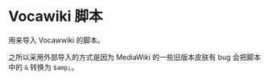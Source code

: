 # Vocawiki 脚本

用来导入 Vocawwiki 的脚本。

之所以采用外部导入的方式是因为 MediaWiki 的一些旧版本皮肤有 bug 会把脚本中的 `&` 转换为 `$amp;`。
